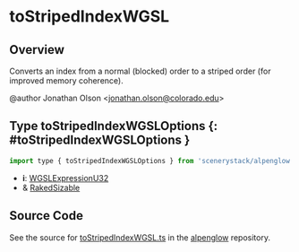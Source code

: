 # toStripedIndexWGSL

## Overview

Converts an index from a normal (blocked) order to a striped order (for improved memory coherence).

@author Jonathan Olson &lt;jonathan.olson@colorado.edu&gt;

## Type toStripedIndexWGSLOptions {: #toStripedIndexWGSLOptions }


```js
import type { toStripedIndexWGSLOptions } from 'scenerystack/alpenglow';
```
- **i**: [WGSLExpressionU32](../alpenglow/WGSLString.md#WGSLExpressionU32)
- &amp; [RakedSizable](../alpenglow/WGSLUtils.md#RakedSizable)




## Source Code

See the source for [toStripedIndexWGSL.ts](https://github.com/phetsims/alpenglow/blob/main/js/webgpu/wgsl/gpu/toStripedIndexWGSL.ts) in the [alpenglow](https://github.com/phetsims/alpenglow) repository.
